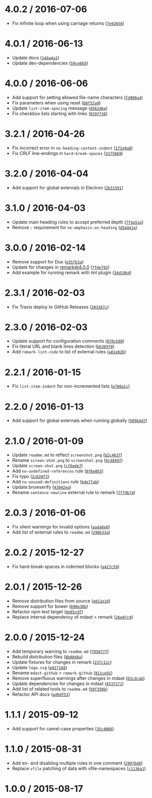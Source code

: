 <!--remark setext-->

<!--lint disable no-multiple-toplevel-headings -->

4.0.2 / 2016-07-06
==================

*   Fix infinite loop when using carriage returns ([`7e92656`](https://github.com/wooorm/remark-lint/commit/7e92656))

4.0.1 / 2016-06-13
==================

*   Update docs ([`149a4a1`](https://github.com/wooorm/remark-lint/commit/149a4a1))
*   Update dev-dependencies ([`59ce8b5`](https://github.com/wooorm/remark-lint/commit/59ce8b5))

4.0.0 / 2016-06-06
==================

*   Add support for setting allowed file-name characters ([`fd908a4`](https://github.com/wooorm/remark-lint/commit/fd908a4))
*   Fix parameters when using reset ([`b8f52a9`](https://github.com/wooorm/remark-lint/commit/b8f52a9))
*   Update `list-item-spacing` message ([`d562d6e`](https://github.com/wooorm/remark-lint/commit/d562d6e))
*   Fix checkbox lists starting with links ([`019ff36`](https://github.com/wooorm/remark-lint/commit/019ff36))

3.2.1 / 2016-04-26
==================

*   Fix incorrect error in `no-heading-content-indent` ([`1f2e9a8`](https://github.com/wooorm/remark-lint/commit/1f2e9a8))
*   Fix CRLF line-endings in `hard-break-spaces` ([`31f5069`](https://github.com/wooorm/remark-lint/commit/31f5069))

3.2.0 / 2016-04-04
==================

*   Add support for global externals in Electron ([`2b31591`](https://github.com/wooorm/remark-lint/commit/2b31591))

3.1.0 / 2016-04-03
==================

*   Update main heading rules to accept preferred depth ([`7f4a51e`](https://github.com/wooorm/remark-lint/commit/7f4a51e))
*   Remove `:` requirement for `no-emphasis-as-heading` ([`d54441e`](https://github.com/wooorm/remark-lint/commit/d54441e))

3.0.0 / 2016-02-14
==================

*   Remove support for Duo ([`e55fb3a`](https://github.com/wooorm/remark-lint/commit/e55fb3a))
*   Update for changes in remark@4.0.0 ([`7fde792`](https://github.com/wooorm/remark-lint/commit/7fde792))
*   Add example for running remark with lint plugin ([`34d19b4`](https://github.com/wooorm/remark-lint/commit/34d19b4))

2.3.1 / 2016-02-03
==================

*   Fix Travis deploy to GitHub Releases ([`203367c`](https://github.com/wooorm/remark-lint/commit/203367c))

2.3.0 / 2016-02-03
==================

*   Update support for configuration comments ([`870cb99`](https://github.com/wooorm/remark-lint/commit/870cb99))
*   Fix literal URL and blank lines detection ([`b6309f0`](https://github.com/wooorm/remark-lint/commit/b6309f0))
*   Add `remark-lint-code` to list of external rules ([`a81e82b`](https://github.com/wooorm/remark-lint/commit/a81e82b))

2.2.1 / 2016-01-15
==================

*   Fix `list-item-indent` for non-incremented lists ([`e708a1c`](https://github.com/wooorm/remark-lint/commit/e708a1c))

2.2.0 / 2016-01-13
==================

*   Add support for global externals when running globally ([`589b4d7`](https://github.com/wooorm/remark-lint/commit/589b4d7))

2.1.0 / 2016-01-09
==================

*   Update `readme.md` to reflect `screenshot.png` ([`b2c4637`](https://github.com/wooorm/remark-lint/commit/b2c4637))
*   Rename `screen-shot.png` to `screenshot.png` ([`9c48497`](https://github.com/wooorm/remark-lint/commit/9c48497))
*   Update `screen-shot.png` ([`cf8ede7`](https://github.com/wooorm/remark-lint/commit/cf8ede7))
*   Add `no-undefined-references` rule ([`8f6e055`](https://github.com/wooorm/remark-lint/commit/8f6e055))
*   Fix typo ([`2c628f2`](https://github.com/wooorm/remark-lint/commit/2c628f2))
*   Add `no-unused-definitions` rule ([`bde77ab`](https://github.com/wooorm/remark-lint/commit/bde77ab))
*   Update browserify ([`43042ea`](https://github.com/wooorm/remark-lint/commit/43042ea))
*   Rename `sentence-newline` external rule to remark ([`7ff9b74`](https://github.com/wooorm/remark-lint/commit/7ff9b74))

2.0.3 / 2016-01-06
==================

*   Fix silent warnings for invalid options ([`aada8e8`](https://github.com/wooorm/remark-lint/commit/aada8e8))
*   Add list of external rules to `readme.md` ([`298b33a`](https://github.com/wooorm/remark-lint/commit/298b33a))

2.0.2 / 2015-12-27
==================

*   Fix hard-break-spaces in indented blocks ([`a427c59`](https://github.com/wooorm/remark-lint/commit/a427c59))

2.0.1 / 2015-12-26
==================

*   Remove distribution files from source ([`e012e19`](https://github.com/wooorm/remark-lint/commit/e012e19))
*   Remove support for bower ([`690e38b`](https://github.com/wooorm/remark-lint/commit/690e38b))
*   Refactor npm test target ([`de65cd7`](https://github.com/wooorm/remark-lint/commit/de65cd7))
*   Replace internal dependency of mdast > remark ([`26e07c9`](https://github.com/wooorm/remark-lint/commit/26e07c9))

2.0.0 / 2015-12-24
==================

*   Add temporary warning to `readme.md` ([`795877f`](https://github.com/wooorm/remark-lint/commit/795877f))
*   Rebuild distribution files ([`8b88d8a`](https://github.com/wooorm/remark-lint/commit/8b88d8a))
*   Update fixtures for changes in remark ([`237c12c`](https://github.com/wooorm/remark-lint/commit/237c12c))
*   Update `logo.svg` ([`e027168`](https://github.com/wooorm/remark-lint/commit/e027168))
*   Rename `mdast-github` > `remark-github` ([`811ce91`](https://github.com/wooorm/remark-lint/commit/811ce91))
*   Remove superfluous warnings after changes in mdast ([`63cdcab`](https://github.com/wooorm/remark-lint/commit/63cdcab))
*   Update dependencies for changes in mdast ([`4537271`](https://github.com/wooorm/remark-lint/commit/4537271))
*   Add list of related tools to `readme.md` ([`50f350b`](https://github.com/wooorm/remark-lint/commit/50f350b))
*   Refactor API docs ([`ad6df51`](https://github.com/wooorm/remark-lint/commit/ad6df51))

1.1.1 / 2015-09-12
==================

*   Add support for camel-case properties ([`35c4066`](https://github.com/wooorm/remark-lint/commit/35c4066))

1.1.0 / 2015-08-31
==================

*   Add en- and disabling multiple rules in one comment ([`29976d0`](https://github.com/wooorm/remark-lint/commit/29976d0))
*   Replace `vfile` patching of data with vfile-namespaces ([`c1136a1`](https://github.com/wooorm/remark-lint/commit/c1136a1))

1.0.0 / 2015-08-17
==================

